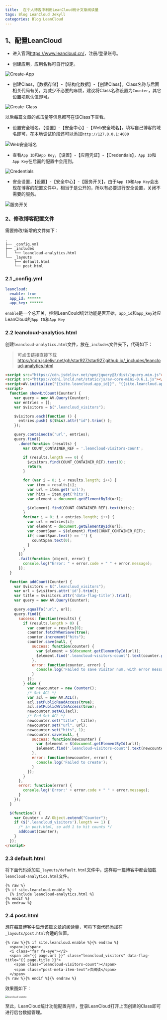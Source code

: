 ```yaml
---
title:  在个人博客中利用LeanCloud统计文章阅读量
tags: Blog LeanCloud Jekyll
categories: Blog LeanCloud
---
```


## 1、配置LeanCloud

- 进入官网<https://www.leancloud.cn/>，注册/登录账号。

- 创建应用，应用名称可自行设定。

![Create-App](https://cdn.jsdelivr.net/gh/star927/Image-Hosting@main/202108/LeanCloud-1.png)

- 创建Class，【数据存储】-【结构化数据】-【创建Class】，Class名称与后面相关代码有关，为减少不必要的麻烦，建议将Class名称设置为`Counter`，其它设置项默认值即可。

![Create-Class](https://cdn.jsdelivr.net/gh/star927/Image-Hosting@main/202108/LeanCloud-2.png)

以后每篇文章的点击量等信息都可在该Class下查看。

- 设置安全域名，【设置】-【安全中心】-【Web安全域名】，填写自己博客的域名即可，在本地调试阶段还可以添加`http://127.0.0.1:4000`

![Web安全域名](https://cdn.jsdelivr.net/gh/star927/Image-Hosting@main/202108/LeanCloud-3.png)

- 查看`App ID`和`App Key`，【设置】-【应用凭证】-【Credentials】，`App ID`和`App Key`在后面的配置中会用到。

![Credentials](https://cdn.jsdelivr.net/gh/star927/Image-Hosting@main/202108/LeanCloud-4.png)

- 安全设置，【设置】-【安全中心】-【服务开关】，由于`App ID`和`App Key`会出现在博客的配置文件中，相当于是公开的，所以有必要进行安全设置，关闭不需要的服务。

![服务开关](https://cdn.jsdelivr.net/gh/star927/Image-Hosting@main/202108/LeanCloud-5.png)

### 2、修改博客配置文件

需要修改/新增的文件如下：

```
.
├── _config.yml
├── _includes
│   └── leancloud-analytics.html
└── _layouts
    ├── default.html
    └── post.html
```

### 2.1 _config.yml

```yml
leancloud:
  enable: true 
  app_id: ****** 
  app_key: ******
```

`enable`是一个总开关，控制LeanCould统计功能是否开始，`app_id`和`app_key`对应LeanCloud的`App ID`和`App Key`

### 2.2 leancloud-analytics.html

创建`leancloud-analytics.html`文件，放在`_includes`文件夹下，代码如下：

> 可点击链接直接下载<https://cdn.jsdelivr.net/gh/star927/star927.github.io/_includes/leancloud-analytics.html>

```html
<script src="https://cdn.jsdelivr.net/npm/jquery@3/dist/jquery.min.js"></script>
<script src="https://cdn1.lncld.net/static/js/av-core-mini-0.6.1.js"></script>
<script>AV.initialize("{{site.leancloud.app_id}}", "{{site.leancloud.app_key}}");</script>
<script>
  function showHitCount(Counter) {
    var query = new AV.Query(Counter);
    var entries = [];
    var $visitors = $(".leancloud_visitors");

    $visitors.each(function () {
      entries.push( $(this).attr("id").trim() );
    });

    query.containedIn('url', entries);
    query.find()
      .done(function (results) {
        var COUNT_CONTAINER_REF = '.leancloud-visitors-count';

        if (results.length === 0) {
          $visitors.find(COUNT_CONTAINER_REF).text(0);
          return;
        }

        for (var i = 0; i < results.length; i++) {
          var item = results[i];
          var url = item.get('url');
          var hits = item.get('hits');
          var element = document.getElementById(url);

          $(element).find(COUNT_CONTAINER_REF).text(hits);
        }
        for(var i = 0; i < entries.length; i++) {
          var url = entries[i];
          var element = document.getElementById(url);
          var countSpan = $(element).find(COUNT_CONTAINER_REF);
          if( countSpan.text() == '') {
            countSpan.text(0);
          }
        }
      })
      .fail(function (object, error) {
        console.log("Error: " + error.code + " " + error.message);
      });
  }

  function addCount(Counter) {
    var $visitors = $(".leancloud_visitors");
    var url = $visitors.attr('id').trim();
    var title = $visitors.attr('data-flag-title').trim();
    var query = new AV.Query(Counter);

    query.equalTo("url", url);
    query.find({
      success: function(results) {
        if (results.length > 0) {
          var counter = results[0];
          counter.fetchWhenSave(true);
          counter.increment("hits");
          counter.save(null, {
            success: function(counter) {
              var $element = $(document.getElementById(url));
              $element.find('.leancloud-visitors-count').text(counter.get('hits'));
            },
            error: function(counter, error) {
              console.log('Failed to save Visitor num, with error message: ' + error.message);
            }
          });
        } else {
          var newcounter = new Counter();
          /* Set ACL */
          var acl = new AV.ACL();
          acl.setPublicReadAccess(true);
          acl.setPublicWriteAccess(true);
          newcounter.setACL(acl);
          /* End Set ACL */
          newcounter.set("title", title);
          newcounter.set("url", url);
          newcounter.set("hits", 1);
          newcounter.save(null, {
            success: function(newcounter) {
              var $element = $(document.getElementById(url));
              $element.find('.leancloud-visitors-count').text(newcounter.get('hits'));
            },
            error: function(newcounter, error) {
              console.log('Failed to create');
            }
          });
        }
      },
      error: function(error) {
        console.log('Error:' + error.code + " " + error.message);
      }
    });
  }

  $(function() {
    var Counter = AV.Object.extend("Counter");
    if ($('.leancloud_visitors').length == 1) {
      /* in post.html, so add 1 to hit counts */
      addCount(Counter);
    }
  });
</script>
```

### 2.3 default.html

将下面代码添加进`_layouts/default.html`文件中，这样每一篇博客中都会加载`leancloud-analytics.html`文件。

```
{% raw %}
{% if site.leancloud.enable %}
  {% include leancloud-analytics.html %}
{% endif %}
{% endraw %}
```

### 2.4 post.html

想在每篇博客中显示该篇文章的阅读量，可将下面代码添加在`_layouts/post.html`合适的位置。

```
{% raw %}{% if site.leancloud.enable %}{% endraw %}
  <span>|</span>
  <i class="far fa-eye"></i>
  <span id="{{ page.url }}" class="leancloud_visitors" data-flag-title="{{ page.title }}">
    <span class="leancloud-visitors-count"></span>
    <span class="post-meta-item-text">次阅读</span>
  </span>
{% raw %}{% endif %}{% endraw %}
```

效果图如下：

<img src="https://cdn.jsdelivr.net/gh/star927/Image-Hosting@main/202108/LeanCloud-6.png" alt="leancloud-statistic" style="zoom:50%;" />

至此，LeanCloud统计功能配置完毕，登录LeanCloud打开上面创建的Class即可进行后台数据管理。
